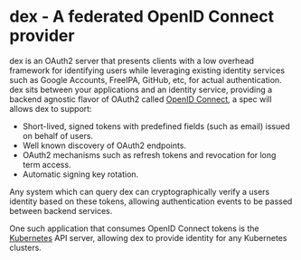 # dex - A federated OpenID Connect provider

dex is an OAuth2 server that presents clients with a low overhead framework for
identifying users while leveraging existing identity services such as Google
Accounts, FreeIPA, GitHub, etc, for actual authentication. dex sits between your
applications and an identity service, providing a backend agnostic flavor of
OAuth2 called [OpenID Connect](https://openid.net/connect/), a spec will allows
dex to support:

* Short-lived, signed tokens with predefined fields (such as email) issued on
behalf of users.
* Well known discovery of OAuth2 endpoints.
* OAuth2 mechanisms such as refresh tokens and revocation for long term access.
* Automatic signing key rotation.

Any system which can query dex can cryptographically verify a users identity
based on these tokens, allowing authentication events to be passed between
backend services.

One such application that consumes OpenID Connect tokens is the [Kubernetes](
http://kubernetes.io/) API server, allowing dex to provide identity for any
Kubernetes clusters.
